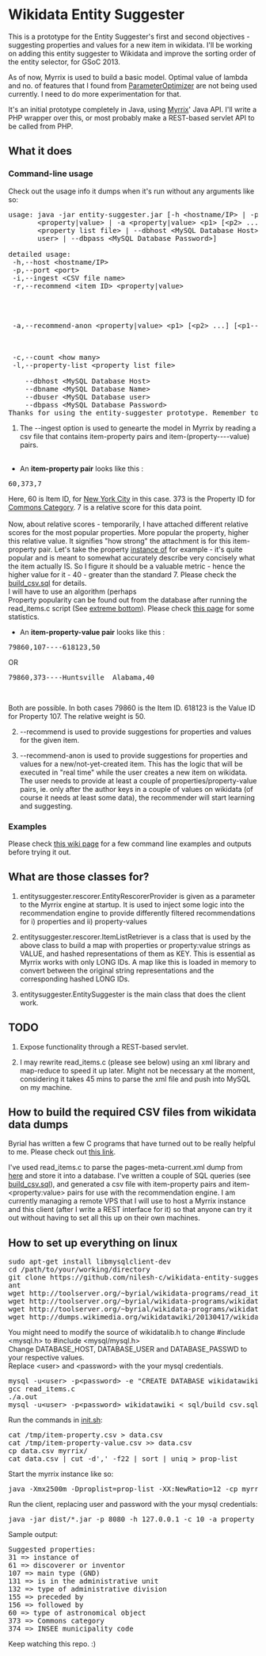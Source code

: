 Wikidata Entity Suggester
=========================

This is a prototype for the Entity Suggester's first and second objectives - suggesting properties and values for a new item in wikidata. I'll be working on adding this entity suggester to Wikidata and improve the sorting order of the entity selector, for GSoC 2013.

As of now, Myrrix is used to build a basic model. Optimal value of lambda and no. of features that I found from [ParameterOptimizer](http://myrrix.com/tuning-quality/) are not being used currently. I need to do more experimentation for that.

It's an initial prototype completely in Java, using [Myrrix](http://myrrix.com)' Java API. I'll write a PHP wrapper over this, or most probably make a REST-based servlet API to be called from PHP.

## What it does ##

### Command-line usage ###
Check out the usage info it dumps when it's run without any arguments like so:

<pre>
usage: java -jar entity-suggester.jar [-h &lt;hostname/IP> | -p &lt;port> | -i &lt;CSV file name>]   -r &lt;item ID>
       &lt;property|value> | -a &lt;property|value> &lt;p1> [&lt;p2> ...] [&lt;p1----v1> &lt;p2----v2> ...]>  [-c &lt;how many> | -l
       &lt;property list file> | --dbhost &lt;MySQL Database Host> | --dbname &lt;MySQL Database Name> | --dbuser &lt;MySQL Database
       user> | --dbpass &lt;MySQL Database Password>]

detailed usage:
 -h,--host &lt;hostname/IP>                                                            Myrrix serving layer host
 -p,--port &lt;port>                                                                   Myrrix serving layer port
 -i,--ingest &lt;CSV file name>                                                        Ingest CSV file
 -r,--recommend &lt;item ID> &lt;property|value>                                          Recommend properties or
                                                                                    property----value pairs for item
                                                                                    with given id. Type of
                                                                                    recommendation can be either
                                                                                    'property' or 'value'
 -a,--recommend-anon &lt;property|value> &lt;p1> [&lt;p2> ...] [&lt;p1----v1> &lt;p2----v2> ...]>  Recommend properties/values for an
                                                                                    'anonymous' item. A list of
                                                                                    properties and/or property:value
                                                                                    pairs is given as input.
 -c,--count &lt;how many>                                                              Number of recommendations to fetch
 -l,--property-list &lt;property list file>                                            File with list of properties and
                                                                                    property----value pairs
    --dbhost &lt;MySQL Database Host>
    --dbname &lt;MySQL Database Name>
    --dbuser &lt;MySQL Database user>
    --dbpass &lt;MySQL Database Password>
Thanks for using the entity-suggester prototype. Remember to start the Myrrix instance before running this.
</pre>


1. The --ingest option is used to genearte the model in Myrrix by reading a csv file that contains item-property pairs and item-(property----value) pairs.<br/><br/>
* An __item-property pair__ looks like this :
<pre>60,373,7</pre>
Here, 60 is Item ID, for [New York City](http://www.wikidata.org/wiki/Q60) in this case. 373 is the Property ID for [Commons Category](http://www.wikidata.org/wiki/Property:P373). 7 is a relative score for this data point.<br/><br/>
Now, about relative scores - temporarily, I have attached different relative scores for the most popular properties. More popular the property, higher this relative value. It signifies "how strong" the attachment is for this item-property pair. Let's take the property [instance of](http://www.wikidata.org/wiki/Property:P31) for example - it's quite popular and is meant to somewhat accurately describe very concisely what the item actually IS. So I figure it should be a valuable metric - hence the higher value for it - 40 - greater than the standard 7. Please check the [build_csv.sql](sql/build_csv.sql) for details.<br/>I will have to use an algorithm (perhaps <br/>
Property popularity can be found out from the database after running the read_items.c script (See [extreme bottom](#how-to-build-the-required-csv-files-from-wikidata-data-dumps)). Please check [this page](http://www.wikidata.org/wiki/User:Byrial/Property_statistics) for some statistics.
* An __item-property-value pair__ looks like this :
<pre>79860,107----618123,50</pre>
OR
<pre>79860,373----Huntsville  Alabama,40</pre><br/>
Both are possible. In both cases 79860 is the Item ID. 618123 is the Value ID for Property 107. The relative weight is 50.

2. --recommend is used to provide suggestions for properties and values for the given item.

3. --recommend-anon is used to provide suggestions for properties and values for a new/not-yet-created item. This has the logic that will be executed in "real time" while the user creates a new item on wikidata. The user needs to provide at least a couple of properties/property-value pairs, ie. only after the author keys in a couple of values on wikidata (of course it needs at least some data), the recommender will start learning and suggesting.

### Examples ###
Please check [this wiki page](https://github.com/nilesh-c/wikidata-entity-suggester/wiki/Examples) for a few command line examples and outputs before trying it out.


## What are those classes for? ##

1. entitysuggester.rescorer.EntityRescorerProvider is given as a parameter to the Myrrix engine at startup. It is used to inject some logic into the recommendation engine to provide differently filtered recommendations for i) properties and ii) property-values

2. entitysuggester.rescorer.ItemListRetriever is a class that is used by the above class to build a map with properties or property:value strings as VALUE, and hashed representations of them as KEY. This is essential as Myrrix works with only LONG IDs. A map like this is loaded in memory to convert between the original string representations and the corresponding hashed LONG IDs.

3. entitysuggester.EntitySuggester is the main class that does the client work.



## TODO ##

1. Expose functionality through a REST-based servlet.

2. I may rewrite read_items.c (please see below) using an xml library and map-reduce to speed it up later. Might not be necessary at the moment, considering it takes 45 mins to parse the xml file and push into MySQL on my machine.


## How to build the required CSV files from wikidata data dumps ##

Byrial has written a few C programs that have turned out to be really helpful to me. Please check out [this link](http://www.wikidata.org/wiki/User:Byrial).

I've used read_items.c to parse the pages-meta-current.xml dump from [here](http://dumps.wikimedia.org/wikidatawiki/20130417/) and store it into a database. I've written a couple of SQL queries (see [build_csv.sql](sql/build_csv.sql)), and generated a csv file with item-property pairs and item-&lt;property:value> pairs for use with the recommendation engine. I am currently managing a remote VPS that I will use to host a Myrrix instance and this client (after I write a REST interface for it) so that anyone can try it out without having to set all this up on their own machines.

## How to set up everything on linux ##
<pre>
sudo apt-get install libmysqlclient-dev
cd /path/to/your/working/directory
git clone https://github.com/nilesh-c/wikidata-entity-suggester.git
ant
wget http://toolserver.org/~byrial/wikidata-programs/read_items.c
wget http://toolserver.org/~byrial/wikidata-programs/wikidatalib.c
wget http://toolserver.org/~byrial/wikidata-programs/wikidatalib.h
wget http://dumps.wikimedia.org/wikidatawiki/20130417/wikidatawiki-20130417-pages-meta-current.xml.bz2
</pre>
You might need to modify the source of wikidatalib.h to change #include &lt;mysql.h> to #include &lt;mysql/mysql.h><br/>
Change DATABASE_HOST, DATABASE_USER and DATABASE_PASSWD to your respective values.<br/>
Replace &lt;user> and &lt;password> with the your mysql credentials.
<pre>
mysql -u&lt;user> -p&lt;password> -e "CREATE DATABASE wikidatawiki"
gcc read_items.c
./a.out
mysql -u&lt;user> -p&lt;password> wikidatawiki &lt; sql/build_csv.sql
</pre>
Run the commands in [init.sh](init.sh):
<pre>
cat /tmp/item-property.csv > data.csv
cat /tmp/item-property-value.csv >> data.csv
cp data.csv myrrix/
cat data.csv | cut -d',' -f22 | sort | uniq > prop-list
</pre>
Start the myrrix instance like so:
<pre>
java -Xmx2500m -Dproplist=prop-list -XX:NewRatio=12 -cp myrrix-serving-0.11.jar:dist/wikidata-entity-suggester.jar net.myrrix.web.Runner --rescorerProviderClass entitysuggester.rescorer.EntityRescorerProvider --localInputDir myrrix --port 8080
</pre>
Run the client, replacing user and password with the your mysql credentials:
<pre>
java -jar dist/*.jar -p 8080 -h 127.0.0.1 -c 10 -a property 17 107----618123 31----532  -dbhost localhost -dbname wikidatawiki -dbuser user -dbpass password -l prop-list
</pre>
Sample output:
<pre>
Suggested properties:
31 => instance of
61 => discoverer or inventor
107 => main type (GND)
131 => is in the administrative unit
132 => type of administrative division
155 => preceded by
156 => followed by
60 => type of astronomical object
373 => Commons category
374 => INSEE municipality code
</pre>


Keep watching this repo. :)
